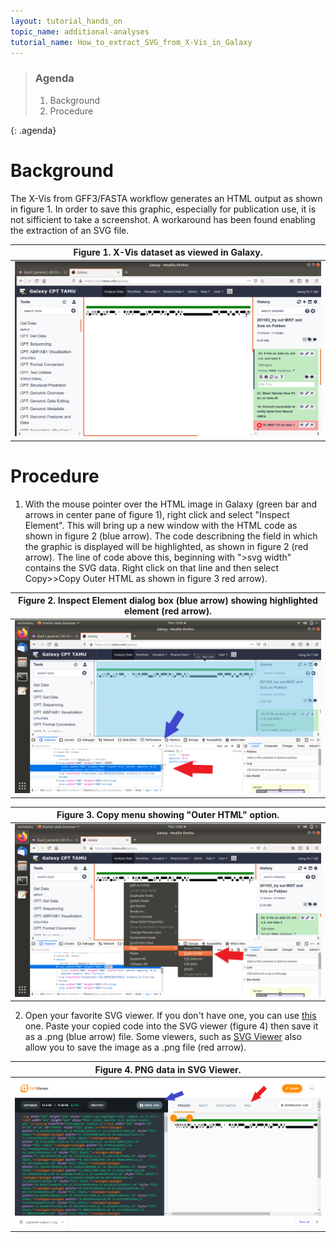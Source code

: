 ```yaml
---
layout: tutorial_hands_on
topic_name: additional-analyses
tutorial_name: How_to_extract_SVG_from_X-Vis_in_Galaxy
---
```


> ### Agenda
>
> 1. Background
> 2. Procedure
>
{: .agenda}

# Background
The X-Vis from GFF3/FASTA workflow generates an HTML output as shown in figure 1. In order to save this graphic, especially for publication use, it is not sifficient to take a screenshot. A workaround has been found enabling the extraction of an SVG file.

|Figure 1. X-Vis dataset as viewed in Galaxy.|
|:--:|
|![](../../images/How_to_extract_SVG_from_X-Vis_in_Galaxy/1_x-vis_view_galaxy.png)|

# Procedure

1. With the mouse pointer over the HTML image in Galaxy (green bar and arrows in center pane of figure 1), right click and select "Inspect Element". This will bring up a new window with the HTML code as shown in figure 2 (blue arrow). The code describning the field in which the graphic is displayed will be highlighted, as shown in figure 2 (red arrow). The line of code above this, beginning with ">svg width" contains the SVG data. Right click on that line and then select Copy>>Copy Outer HTML as shown in figure 3 red arrow).

|Figure 2. Inspect Element dialog box (blue arrow) showing highlighted element (red arrow).|
|:--:|
|![](../../images/How_to_extract_SVG_from_X-Vis_in_Galaxy/2_inspect_element.png)|

|Figure 3. Copy menu showing "Outer HTML" option.|
|:--:|
|![](../../images/How_to_extract_SVG_from_X-Vis_in_Galaxy/3_copy_outer_HTML.png)|

2. Open your favorite SVG viewer. If you don't have one, you can use [this](https://www.svgviewer.dev/) one. Paste your copied code into the SVG viewer (figure 4) then save it as a .png (blue arrow) file. Some viewers, such as [SVG Viewer](https://www.svgviewer.dev/) also allow you to save the image as a .png file (red arrow). 

|Figure 4. PNG data in SVG Viewer.|
|:--:|
|![](../../images/How_to_extract_SVG_from_X-Vis_in_Galaxy/4_SVGViewer.png)|

